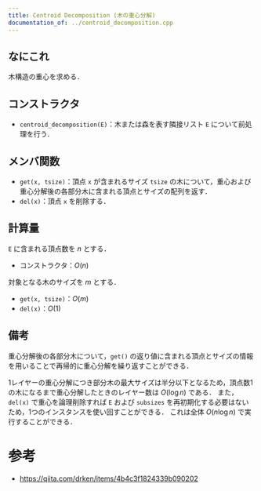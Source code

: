 ```yaml
---
title: Centroid Decomposition (木の重心分解)
documentation_of: ../centroid_decomposition.cpp
---
```


## なにこれ
木構造の重心を求める．

## コンストラクタ
- `centroid_decomposition(E)`：木または森を表す隣接リスト `E` について前処理を行う．

## メンバ関数
- `get(x, tsize)`：頂点 `x` が含まれるサイズ `tsize` の木について，重心および重心分解後の各部分木に含まれる頂点とサイズの配列を返す．
- `del(x)`：頂点 `x` を削除する．

## 計算量
`E` に含まれる頂点数を $n$ とする．
- コンストラクタ：$O(n)$

対象となる木のサイズを $m$ とする．
- `get(x, tsize)`：$O(m)$
- `del(x)`：$O(1)$

## 備考
重心分解後の各部分木について，`get()` の返り値に含まれる頂点とサイズの情報を用いることで再帰的に重心分解を繰り返すことができる．

1レイヤーの重心分解につき部分木の最大サイズは半分以下となるため，頂点数1の木になるまで重心分解したときのレイヤー数は $O(\log n)$ である．
また，`del(x)` で重心を論理削除すれば `E` および `subsizes` を再初期化する必要はないため，1つのインスタンスを使い回すことができる．
これは全体 $O(n \log n)$ で実行することができる．

# 参考
- https://qiita.com/drken/items/4b4c3f1824339b090202
